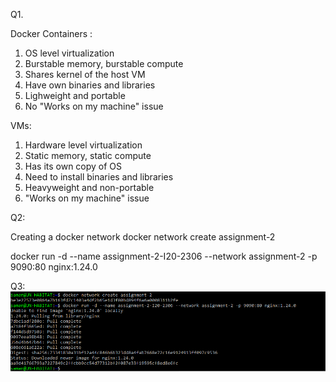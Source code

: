 Q1.

Docker Containers :

1. OS level virtualization
2. Burstable memory, burstable compute
3. Shares kernel of the host VM
4. Have own binaries and libraries
5. Lighweight and portable
6. No "Works on my machine" issue

VMs:

1. Hardware level virtualization
2. Static memory, static compute
3. Has its own copy of OS
4. Need to install binaries and libraries
5. Heavyweight and non-portable
6. "Works on my machine" issue

Q2:

Creating a docker network
docker network create assignment-2

docker run -d --name assignment-2-I20-2306 --network assignment-2 -p 9090:80 nginx:1.24.0

Q3:
![Alt text](image.png)
